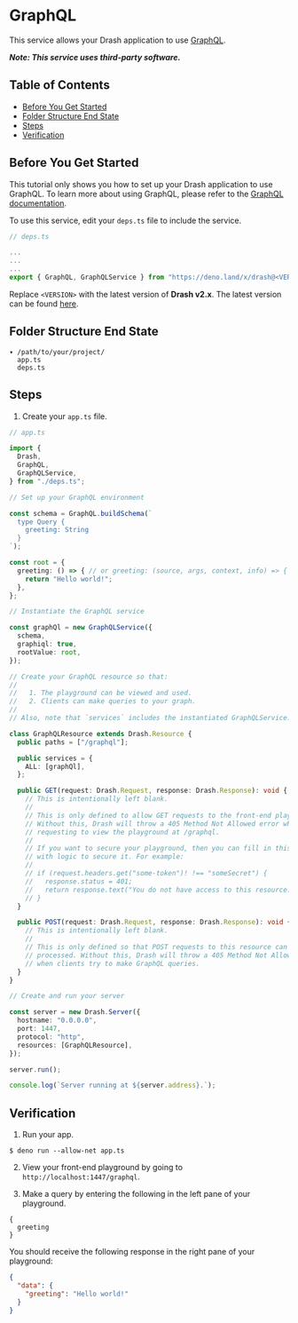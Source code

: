 # GraphQL

This service allows your Drash application to use [GraphQL](https://graphql.org/).

***Note: This service uses third-party software.***

## Table of Contents

- [Before You Get Started](#before-you-get-started)
- [Folder Structure End State](#folder-structure-end-state)
- [Steps](#steps)
- [Verification](#verification)

## Before You Get Started

This tutorial only shows you how to set up your Drash application to use GraphQL. To learn more about using GraphQL, please refer to the [GraphQL documentation](https://graphql.org/).

To use this service, edit your `deps.ts` file to include the service.

```typescript
// deps.ts

...
...
...
export { GraphQL, GraphQLService } from "https://deno.land/x/drash@<VERSION>/src/services/graphql/graphql.ts";
```

Replace `<VERSION>` with the latest version of **Drash v2.x**. The latest version can be found [here](https://github.com/drashland/drash/releases/latest).

## Folder Structure End State

```text
▾ /path/to/your/project/
  app.ts
  deps.ts
```

## Steps

1. Create your `app.ts` file.

```typescript
// app.ts

import {
  Drash,
  GraphQL,
  GraphQLService,
} from "./deps.ts";

// Set up your GraphQL environment

const schema = GraphQL.buildSchema(`
  type Query {
    greeting: String
  }
`);

const root = {
  greeting: () => { // or greeting: (source, args, context, info) => {
    return "Hello world!";
  },
};

// Instantiate the GraphQL service

const graphQl = new GraphQLService({
  schema,
  graphiql: true,
  rootValue: root,
});

// Create your GraphQL resource so that:
//
//   1. The playground can be viewed and used.
//   2. Clients can make queries to your graph.
//
// Also, note that `services` includes the instantiated GraphQLService.

class GraphQLResource extends Drash.Resource {
  public paths = ["/graphql"];

  public services = {
    ALL: [graphQl],
  };

  public GET(request: Drash.Request, response: Drash.Response): void {
    // This is intentionally left blank.
    //
    // This is only defined to allow GET requests to the front-end playground.
    // Without this, Drash will throw a 405 Method Not Allowed error when
    // requesting to view the playground at /graphql.
    //
    // If you want to secure your playground, then you can fill in this method
    // with logic to secure it. For example:
    //
    // if (request.headers.get("some-token")! !== "someSecret") {
    //   response.status = 401;
    //   return response.text("You do not have access to this resource.");
    // }
  }

  public POST(request: Drash.Request, response: Drash.Response): void {
    // This is intentionally left blank.
    //
    // This is only defined so that POST requests to this resource can be
    // processed. Without this, Drash will throw a 405 Method Not Allowed error
    // when clients try to make GraphQL queries.
  }
}

// Create and run your server

const server = new Drash.Server({
  hostname: "0.0.0.0",
  port: 1447,
  protocol: "http",
  resources: [GraphQLResource],
});

server.run();

console.log(`Server running at ${server.address}.`);
```

## Verification

1. Run your app.

  ```shell
  $ deno run --allow-net app.ts
  ```

2. View your front-end playground by going to `http://localhost:1447/graphql`.

3. Make a query by entering the following in the left pane of your playground.

  ```text
  {
    greeting
  }
  ```

  You should receive the following response in the right pane of your playground:

  ```json
  {
    "data": {
      "greeting": "Hello world!"
    }
  }
  ```

